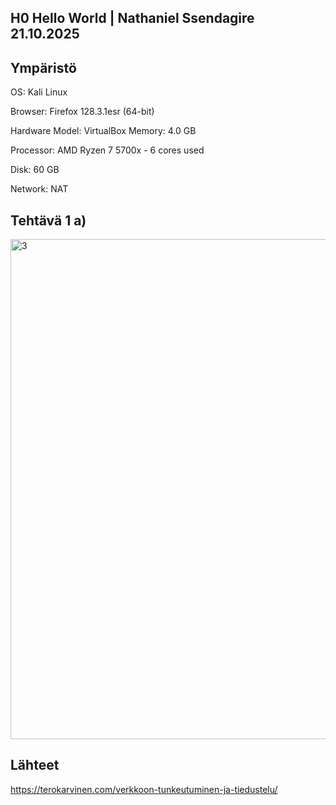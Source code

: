 ## H0 Hello World | Nathaniel Ssendagire 21.10.2025
## Ympäristö

OS: Kali Linux

Browser: Firefox 128.3.1esr (64-bit)

Hardware Model: VirtualBox Memory: 4.0 GB

Processor: AMD Ryzen 7 5700x - 6 cores used

Disk: 60 GB

Network: NAT

## Tehtävä 1 a)

<img width="1677" height="800" alt="3" src="https://github.com/user-attachments/assets/ed34b3ab-7922-46cc-a494-502495f4345f" />


## Lähteet

https://terokarvinen.com/verkkoon-tunkeutuminen-ja-tiedustelu/
